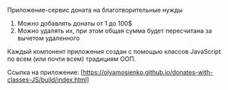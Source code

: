 Приложение-сервис доната на благотворительные нужды

1. Можно добавлять донаты от 1 до 100$
2. Можно удалять их, при этом общая сумма будет пересчитана за вычетом удаленного

Каждый компонент приложения создан с помощью классов JavaScript по всем (или почти всем) традициям ООП.

Ссылка на приложение: [https://olyamosienko.github.io/donates-with-classes-JS/build/index.html]
